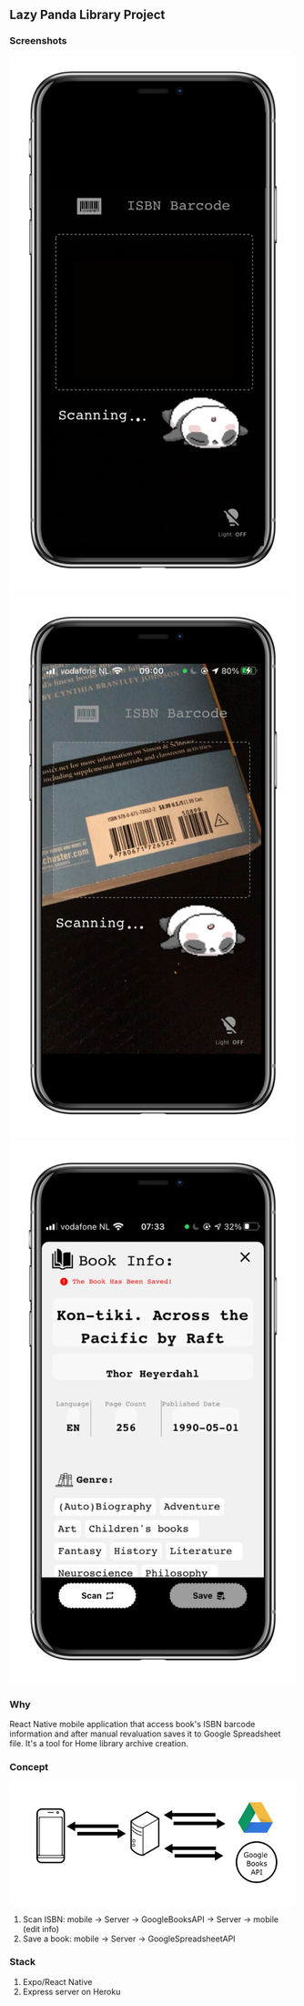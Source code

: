 ## Lazy Panda Library Project

### Screenshots
![Employee data](/images/mockup01.jpg?raw=true "mockup1")
![Employee data](/images/mockup02.jpg??raw=true "mockup2")
![Employee data](/images/mockup03.jpg??raw=true "mockup3")

### Why
React Native mobile application that access book's ISBN barcode information and after manual revaluation saves it to Google Spreadsheet file. It's a tool for Home library archive creation.

### Concept
![Employee data](/images/image.png?raw=true "concept")

1. Scan ISBN: mobile -> Server -> GoogleBooksAPI -> Server -> mobile (edit info)
2. Save a book: mobile -> Server -> GoogleSpreadsheetAPI

### Stack
1. Expo/React Native
2. Express server on Heroku